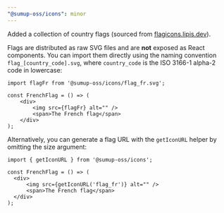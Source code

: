 ```yaml
---
"@sumup-oss/icons": minor
---
```


Added a collection of country flags (sourced from [flagicons.lipis.dev](https://flagicons.lipis.dev/)).

Flags are distributed as raw SVG files and are **not** exposed as React components. You can import them directly using the naming convention `flag_[country_code].svg`, where `country_code` is the ISO 3166-1 alpha-2 code in lowercase:

```tsx
import flagFr from '@sumup-oss/icons/flag_fr.svg';

const FrenchFlag = () => (
    <div>
        <img src={flagFr} alt="" />
        <span>The French flag</span>
    </div>
);
```

Alternatively, you can generate a flag URL with the `getIconURL` helper by omitting the size argument:

```tsx
import { getIconURL } from '@sumup-oss/icons';

const FrenchFlag = () => (
  <div>
      <img src={getIconURL('flag_fr')} alt="" />
      <span>The French flag</span>
  </div>
);
```
